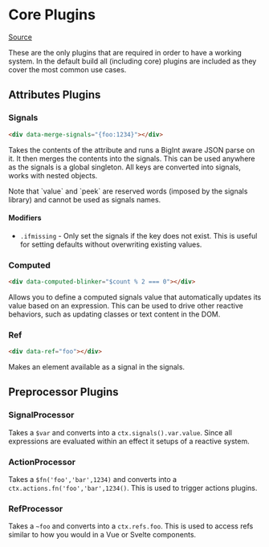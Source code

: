 # Core Plugins

[Source](https://github.com/starfederation/datastar/blob/main/packages/library/src/lib/plugins/official/core.ts)

These are the only plugins that are required in order to have a working system. In the default build all (including core) plugins are included as they cover the most common use cases.

## Attributes Plugins

### Signals

```html
<div data-merge-signals="{foo:1234}"></div>
```

Takes the contents of the attribute and runs a BigInt aware JSON parse on it. It then merges the contents into the signals. This can be used anywhere as the signals is a global singleton. All keys are converted into signals, works with nested objects.

<div class="alert alert-info">
    <div>
        Note that `value` and `peek` are reserved words (imposed by the signals library) and cannot be used as signals names.
    </div>
</div>

#### Modifiers

- `.ifmissing` - Only set the signals if the key does not exist. This is useful for setting defaults without overwriting existing values.

### Computed

```html
<div data-computed-blinker="$count % 2 === 0"></div>
```

Allows you to define a computed signals value that automatically updates its value based on an expression. This can be used to drive other reactive behaviors, such as updating classes or text content in the DOM.

### Ref

```html
<div data-ref="foo"></div>
```

Makes an element available as a signal in the signals.

## Preprocessor Plugins

### SignalProcessor

Takes a `$var` and converts into a `ctx.signals().var.value`. Since all expressions are evaluated within an effect it setups of a reactive system.

### ActionProcessor

Takes a `$fn('foo','bar',1234)` and converts into a `ctx.actions.fn('foo','bar',1234()`. This is used to trigger actions plugins.

### RefProcessor

Takes a `~foo` and converts into a `ctx.refs.foo`. This is used to access refs similar to how you would in a Vue or Svelte components.
